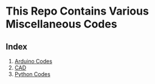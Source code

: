 # This Repo Contains Various Miscellaneous Codes

## Index

1. [Arduino Codes](./Arduino/)
2. [CAD](./CAD/)
3. [Python Codes](./Python/)